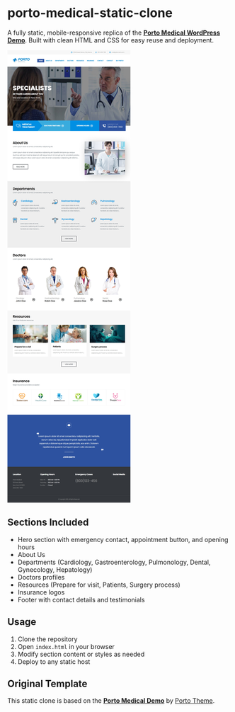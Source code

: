 # porto-medical-static-clone

A fully static, mobile-responsive replica of the **[Porto Medical WordPress Demo](https://www.portotheme.com/wordpress/porto/medical/)**. Built with clean HTML and CSS for easy reuse and deployment.

![screenshot](image.png)

## Sections Included

-  Hero section with emergency contact, appointment button, and opening hours
-  About Us
-  Departments (Cardiology, Gastroenterology, Pulmonology, Dental, Gynecology, Hepatology)
-  Doctors profiles
-  Resources (Prepare for visit, Patients, Surgery process)
-  Insurance logos
-  Footer with contact details and testimonials

## Usage

1. Clone the repository
2. Open `index.html` in your browser
3. Modify section content or styles as needed
4. Deploy to any static host

## Original Template

This static clone is based on the **[Porto Medical Demo](https://www.portotheme.com/wordpress/porto/medical/)** by [Porto Theme](https://www.portotheme.com/wordpress/porto/).
